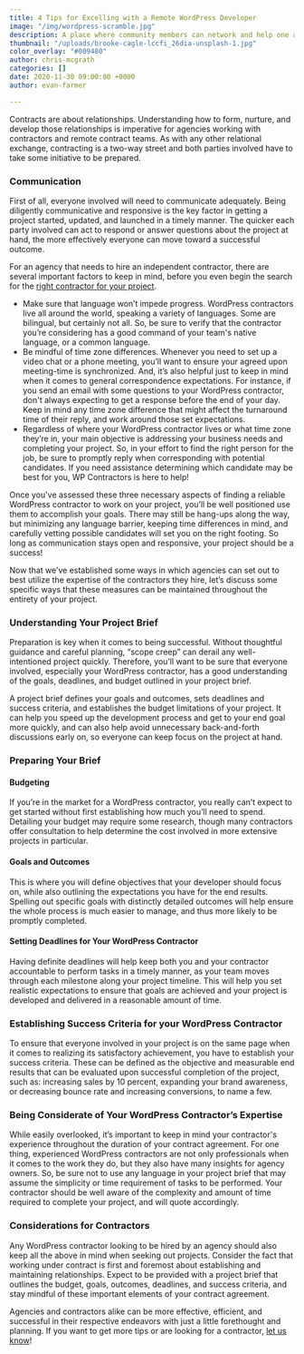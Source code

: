```yaml
---
title: 4 Tips for Excelling with a Remote WordPress Developer
image: "/img/wordpress-scramble.jpg"
description: A place where community members can network and help one another
thumbnail: "/uploads/brooke-cagle-lccfi_26dia-unsplash-1.jpg"
color_overlay: "#009480"
author: chris-mcgrath
categories: []
date: 2020-11-30 09:00:00 +0000
author: evan-farmer

---
```

Contracts are about relationships. Understanding how to form, nurture, and develop those relationships is imperative for agencies working with contractors and remote contract teams. As with any other relational exchange, contracting is a two-way street and both parties involved have to take some initiative to be prepared.

### Communication

First of all, everyone involved will need to communicate adequately. Being diligently communicative and responsive is the key factor in getting a project started, updated, and launched in a timely manner. The quicker each party involved can act to respond or answer questions about the project at hand, the more effectively everyone can move toward a successful outcome.

For an agency that needs to hire an independent contractor, there are several important factors to keep in mind, before you even begin the search for the [right contractor for your project](/blog/2020/07/31/5-tips-for-hiring-the-right-wordpress-contractor/).

* Make sure that language won’t impede progress. WordPress contractors live all around the world, speaking a variety of languages. Some are bilingual, but certainly not all. So, be sure to verify that the contractor you’re considering has a good command of your team's native language, or a common language.
* Be mindful of time zone differences. Whenever you need to set up a video chat or a phone meeting, you’ll want to ensure your agreed upon meeting-time is synchronized. And, it’s also helpful just to keep in mind when it comes to general correspondence expectations. For instance, if you send an email with some questions to your WordPress contractor, don't always expecting to get a response before the end of your day. Keep in mind any time zone difference that might affect the turnaround time of their reply, and work around those set expectations.
* Regardless of where your WordPress contractor lives or what time zone they’re in, your main objective is addressing your business needs and completing your project. So, in your effort to find the right person for the job, be sure to promptly reply when corresponding with potential candidates. If you need assistance determining which candidate may be best for you, WP Contractors is here to help!

Once you've assessed these three necessary aspects of finding a reliable WordPress contractor to work on your project, you’ll be well positioned use them to accomplish your goals. There may still be hang-ups along the way, but minimizing any language barrier, keeping time differences in mind, and carefully vetting possible candidates will set you on the right footing. So long as communication stays open and responsive, your project should be a success!

Now that we’ve established some ways in which agencies can set out to best utilize the expertise of the contractors they hire, let’s discuss some specific ways that these measures can be maintained throughout the entirety of your project.

### Understanding Your Project Brief

Preparation is key when it comes to being successful. Without thoughtful guidance and careful planning, “scope creep” can derail any well-intentioned project quickly. Therefore, you’ll want to be sure that everyone involved, especially your WordPress contractor, has a good understanding of the goals, deadlines, and budget outlined in your project brief.

A project brief defines your goals and outcomes, sets deadlines and success criteria, and establishes the budget limitations of your project. It can help you speed up the development process and get to your end goal more quickly, and can also help avoid unnecessary back-and-forth discussions early on, so everyone can keep focus on the project at hand.

### Preparing Your Brief

#### Budgeting

If you’re in the market for a WordPress contractor, you really can’t expect to get started without first establishing how much you’ll need to spend. Detailing your budget may require some research, though many contractors offer consultation to help determine the cost involved in more extensive projects in particular.

#### Goals and Outcomes

This is where you will define objectives that your developer should focus on, while also outlining the expectations you have for the end results. Spelling out specific goals with distinctly detailed outcomes will help ensure the whole process is much easier to manage, and thus more likely to be promptly completed.

#### Setting Deadlines for Your WordPress Contractor

Having definite deadlines will help keep both you and your contractor accountable to perform tasks in a timely manner, as your team moves through each milestone along your project timeline. This will help you set realistic expectations to ensure that goals are achieved and your project is developed and delivered in a reasonable amount of time.

### Establishing Success Criteria for your WordPress Contractor

To ensure that everyone involved in your project is on the same page when it comes to realizing its satisfactory achievement, you have to establish your success criteria. These can be defined as the objective and measurable end results that can be evaluated upon successful completion of the project, such as: increasing sales by 10 percent, expanding your brand awareness, or decreasing bounce rate and increasing conversions, to name a few.

### Being Considerate of Your WordPress Contractor’s Expertise

While easily overlooked, it’s important to keep in mind your contractor's experience throughout the duration of your contract agreement. For one thing, experienced WordPress contractors are not only professionals when it comes to the work they do, but they also have many insights for agency owners. So, be sure not to use any language in your project brief that may assume the simplicity or time requirement of tasks to be performed. Your contractor should be well aware of the complexity and amount of time required to complete your project, and will quote accordingly.

### Considerations for Contractors

Any WordPress contractor looking to be hired by an agency should also keep all the above in mind when seeking out projects. Consider the fact that working under contract is first and foremost about establishing and maintaining relationships. Expect to be provided with a project brief that outlines the budget, goals, outcomes, deadlines, and success criteria, and stay mindful of these important elements of your contract agreement.

Agencies and contractors alike can be more effective, efficient, and successful in their respective endeavors with just a little forethought and planning. If you want to get more tips or are looking for a contractor, [let us know](https://esteemed.io/get-a-quote/)!